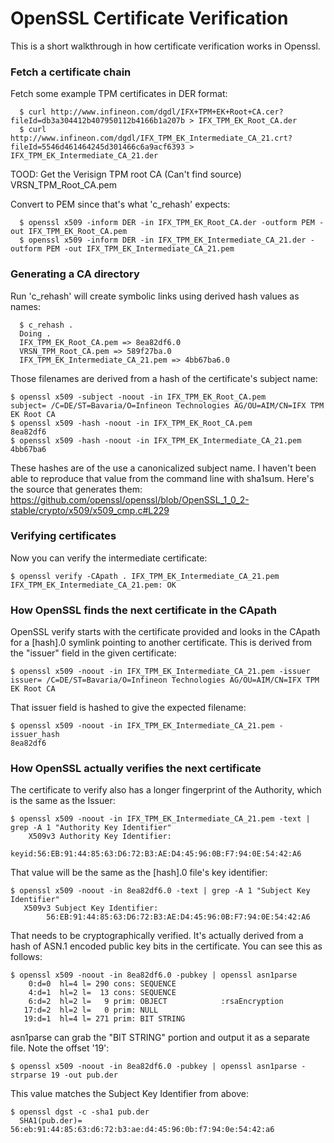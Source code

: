 # OpenSSL Certificate Verification

This is a short walkthrough in how certificate verification works in Openssl.

### Fetch a certificate chain

Fetch some example TPM certificates in DER format:

      $ curl http://www.infineon.com/dgdl/IFX+TPM+EK+Root+CA.cer?fileId=db3a304412b407950112b4166b1a207b > IFX_TPM_EK_Root_CA.der
      $ curl http://www.infineon.com/dgdl/IFX_TPM_EK_Intermediate_CA_21.crt?fileId=5546d461464245d301466c6a9acf6393 > IFX_TPM_EK_Intermediate_CA_21.der

TOOD: Get the Verisign TPM root CA (Can't find source) VRSN_TPM_Root_CA.pem

Convert to PEM since that's what 'c_rehash' expects:

      $ openssl x509 -inform DER -in IFX_TPM_EK_Root_CA.der -outform PEM -out IFX_TPM_EK_Root_CA.pem
      $ openssl x509 -inform DER -in IFX_TPM_EK_Intermediate_CA_21.der -outform PEM -out IFX_TPM_EK_Intermediate_CA_21.pem

### Generating a CA directory

Run 'c_rehash' will create symbolic links using derived hash values as names:

      $ c_rehash .
      Doing .
      IFX_TPM_EK_Root_CA.pem => 8ea82df6.0
      VRSN_TPM_Root_CA.pem => 589f27ba.0
      IFX_TPM_EK_Intermediate_CA_21.pem => 4bb67ba6.0

Those filenames are derived from a hash of the certificate's subject name:

    $ openssl x509 -subject -noout -in IFX_TPM_EK_Root_CA.pem
    subject= /C=DE/ST=Bavaria/O=Infineon Technologies AG/OU=AIM/CN=IFX TPM EK Root CA
    $ openssl x509 -hash -noout -in IFX_TPM_EK_Root_CA.pem
    8ea82df6
    $ openssl x509 -hash -noout -in IFX_TPM_EK_Intermediate_CA_21.pem
    4bb67ba6

These hashes are of the use a canonicalized subject name. I haven't been able to reproduce that value from the command line with sha1sum.  Here's the source that generates them: https://github.com/openssl/openssl/blob/OpenSSL_1_0_2-stable/crypto/x509/x509_cmp.c#L229

### Verifying certificates

Now you can verify the intermediate certificate:

    $ openssl verify -CApath . IFX_TPM_EK_Intermediate_CA_21.pem
    IFX_TPM_EK_Intermediate_CA_21.pem: OK

### How OpenSSL finds the next certificate in the CApath

OpenSSL verify starts with the certificate provided and looks in the CApath for a [hash].0 symlink pointing to another certificate. This is derived from the "issuer" field in the given certificate:

    $ openssl x509 -noout -in IFX_TPM_EK_Intermediate_CA_21.pem -issuer
    issuer= /C=DE/ST=Bavaria/O=Infineon Technologies AG/OU=AIM/CN=IFX TPM EK Root CA

That issuer field is hashed to give the expected filename: 

    $ openssl x509 -noout -in IFX_TPM_EK_Intermediate_CA_21.pem -issuer_hash 
    8ea82df6

### How OpenSSL actually verifies the next certificate

The certificate to verify also has a longer fingerprint of the Authority, which is the same as the Issuer:

    $ openssl x509 -noout -in IFX_TPM_EK_Intermediate_CA_21.pem -text | grep -A 1 "Authority Key Identifier"
        X509v3 Authority Key Identifier:
            keyid:56:EB:91:44:85:63:D6:72:B3:AE:D4:45:96:0B:F7:94:0E:54:42:A6

That value will be the same as the [hash].0 file's key identifier:

    $ openssl x509 -noout -in 8ea82df6.0 -text | grep -A 1 "Subject Key Identifier"
       X509v3 Subject Key Identifier:
            56:EB:91:44:85:63:D6:72:B3:AE:D4:45:96:0B:F7:94:0E:54:42:A6

That needs to be cryptographically verified. It's actually derived from a hash of ASN.1 encoded public key bits in the certificate. You can see this as follows:

    $ openssl x509 -noout -in 8ea82df6.0 -pubkey | openssl asn1parse
        0:d=0  hl=4 l= 290 cons: SEQUENCE
        4:d=1  hl=2 l=  13 cons: SEQUENCE
        6:d=2  hl=2 l=   9 prim: OBJECT            :rsaEncryption
       17:d=2  hl=2 l=   0 prim: NULL
       19:d=1  hl=4 l= 271 prim: BIT STRING

asn1parse can grab the "BIT STRING" portion and output it as a separate file. Note the offset '19':

    $ openssl x509 -noout -in 8ea82df6.0 -pubkey | openssl asn1parse -strparse 19 -out pub.der

This value matches the Subject Key Identifier from above:

    $ openssl dgst -c -sha1 pub.der
      SHA1(pub.der)= 56:eb:91:44:85:63:d6:72:b3:ae:d4:45:96:0b:f7:94:0e:54:42:a6
